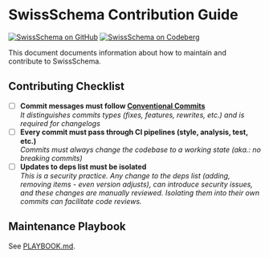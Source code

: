 # SwissSchema Contribution Guide

[![SwissSchema on GitHub](https://img.shields.io/badge/github-white "SwissSchema on GitHub")](https://github.com/joeljuca/swiss_schema "SwissSchema on GitHub")
[![SwissSchema on Codeberg](https://img.shields.io/badge/codeberg-blue "SwissSchema on Codeberg")](https://codeberg.org/joeljuca/swiss_schema "SwissSchema on Codeberg")

This document documents information about how to maintain and contribute to SwissSchema.

## Contributing Checklist

- [ ] **Commit messages must follow [Conventional Commits](https://www.conventionalcommits.org)**  
       _It distinguishes commits types (fixes, features, rewrites, etc.) and is required for changelogs_
- [ ] **Every commit must pass through CI pipelines (style, analysis, test, etc.)**  
       _Commits must always change the codebase to a working state (aka.: no breaking commits)_
- [ ] **Updates to deps list must be isolated**  
       _This is a security practice. Any change to the deps list (adding, removing items - even version adjusts), can introduce security issues, and these changes are manually reviewed. Isolating them into their own commits can facilitate code reviews._

## Maintenance Playbook

See [PLAYBOOK.md](PLAYBOOK.md).
